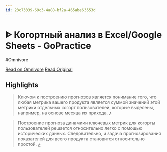```yaml
---
id: 23c73339-69c3-4a88-bf2a-465abe63553d
---
```


# ᐈ Когортный анализ в Excel/Google Sheets - GoPractice
#Omnivore

[Read on Omnivore](https://omnivore.app/me/kogortnyj-analiz-v-excel-google-sheets-go-practice-19000725dd3)
[Read Original](https://gopractice.ru/product/forecast_cohort_analysis_template/)

## Highlights

> Ключом к построению прогнозов является понимание того, что любая метрика вашего продукта является суммой значений этой метрики отдельных когорт пользователей, которые выделены, например, на основе месяца их прихода. [⤴️](https://omnivore.app/me/kogortnyj-analiz-v-excel-google-sheets-go-practice-19000725dd3#6d4c6586-35a6-45dc-b718-5d843a67d9bf)  

> Построение прогноза динамики ключевых метрик для когорты пользователей решается относительно легко с помощью исторических данных. Следовательно, и задача прогнозирования показателей для всего продукта становится относительно простой. [⤴️](https://omnivore.app/me/kogortnyj-analiz-v-excel-google-sheets-go-practice-19000725dd3#79d27fa9-ee63-4585-8c88-7c15dd533d06)  

